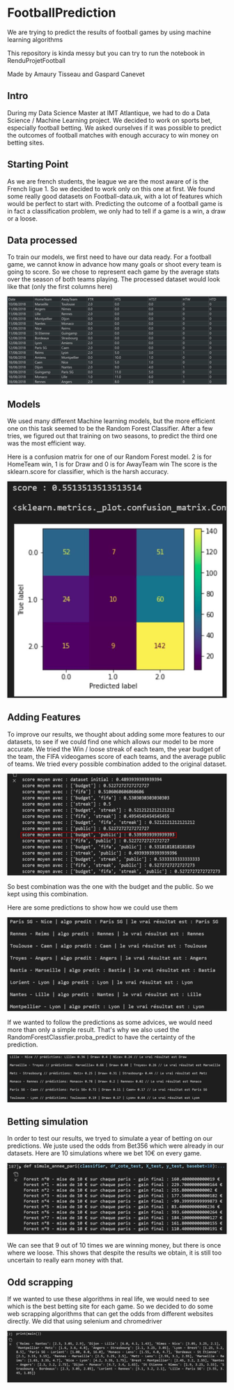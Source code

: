 # FootballPrediction
We are trying to predict the results of football games by using machine learning algorithms

This repository is kinda messy but you can try to run the notebook in RenduProjetFootball

Made by Amaury Tisseau and Gaspard Canevet

## Intro

During my Data Science Master at IMT Atlantique, we had to do a Data Science / Machine Learning project. We decided to work on sports bet, especially football betting. We asked ourselves if it was possible to predict the outcomes of football matches with enough accuracy to win money on betting sites.

## Starting Point

As we are french students, the league we are the most aware of is the French ligue 1. So we decided to work only on this one at first.
We found some really good datasets on Football-data.uk, with a lot of features which would be perfect to start with.
Predicting the outcome of a football game is in fact a classification problem, we only had to tell if a game is a win, a draw or a loose.

## Data processed

To train our models, we first need to have our data ready. For a football game, we cannot know in advance how many goals or shoot every team is going to score. So we chose to represent each game by the average stats over the season of both teams playing. The processed dataset would look like that (only the first columns here)

![Alt dataset](https://github.com/Amaurytiss/FootballPrediction/blob/main/photos%20wiki/Capture.JPG)

## Models

We used many different Machine learning models, but the more efficient one on this task seemed to be the Random Forest Classifier. After a few tries, we figured out that training on two seasons, to predict the third one was the most efficient way.

Here is a confusion matrix for one of our Random Forest model. 2 is for HomeTeam win, 1 is for Draw and 0 is for AwayTeam win
The score is the sklearn.score for classifier, which is the harsh accuracy.

![Alt forest](https://github.com/Amaurytiss/FootballPrediction/blob/main/photos%20wiki/forest.jpg)

## Adding Features

To improve our results, we thought about adding some more features to our datasets, to see if we could find one which allows our model to be more accurate. We tried the Win / loose streak of each team, the year budget of the team, the FIFA videogames score of each teams, and the average public of teams. We tried every possible combination added to the original dataset.

![Alt features](https://github.com/Amaurytiss/FootballPrediction/blob/main/photos%20wiki/add_feat.JPG)

So best combination was the one with the budget and the public. So we kept using this combination.

Here are some predictions to show how we could use them

![Alt pred](https://github.com/Amaurytiss/FootballPrediction/blob/main/photos%20wiki/predic.JPG)

If we wanted to follow the predictions as some advices, we would need more than only a simple result. That's why we also used the RandomForestClassfier.proba_predict to have the certainty of the prediction.

![Alt prob](https://github.com/Amaurytiss/FootballPrediction/blob/main/photos%20wiki/proba.JPG)

## Betting simulation

In order to test our results, we tryed to simulate a year of betting on our predictions. We juste used the odds from Bet356 which were already in our datasets. Here are 10 simulations where we bet 10€ on every game.

![Alt simu](https://github.com/Amaurytiss/FootballPrediction/blob/main/photos%20wiki/simu.JPG)

We can see that 9 out of 10 times we are winning money, but there is once where we loose. This shows that despite the results we obtain, it is still too uncertain to really earn money with that.

## Odd scrapping

If we wanted to use these algorithms in real life, we would need to see which is the best betting site for each game. So we decided to do some web scrapping algorithms that can get the odds from different websites directly. We did that using selenium and chromedriver

![Alt odd](https://github.com/Amaurytiss/FootballPrediction/blob/main/photos%20wiki/odd.JPG)

